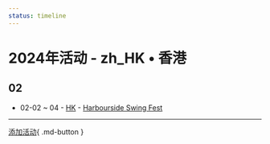 ```yaml
---
status: timeline
---
```


# 2024年活动 - zh_HK • 香港

## 02

- 02-02 ~ 04 - [HK](HK.md) - [Harbourside Swing Fest](harbourside-swing-fest.md)


---

[添加活动](https://github.com/swingdance/events/issues/new?assignees=&labels=add+event&projects=&template=02-add_entity.yml&title=Add%20Event%3A%20zh_HK%20%E2%80%A2%20%3CName%3E&region=zh_HK&province=&city=&org_id=){ .md-button }
